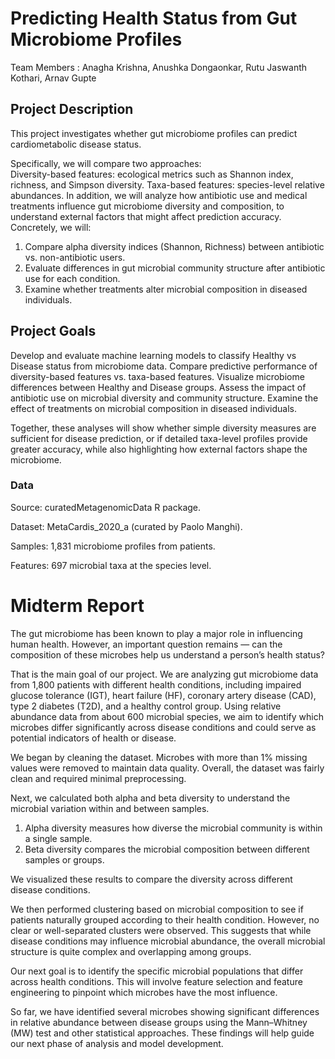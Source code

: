 # Predicting Health Status from Gut Microbiome Profiles

Team Members : Anagha Krishna, Anushka Dongaonkar, Rutu Jaswanth Kothari, Arnav Gupte

## Project Description

This project investigates whether gut microbiome profiles can predict cardiometabolic disease status.

Specifically, we will compare two approaches:  
Diversity-based features: ecological metrics such as Shannon index, richness, and Simpson diversity.
Taxa-based features: species-level relative abundances.
In addition, we will analyze how antibiotic use and medical treatments influence gut microbiome diversity and composition, to understand external factors that might affect prediction accuracy. Concretely, we will:
1. Compare alpha diversity indices (Shannon, Richness) between antibiotic vs. non-antibiotic users.
2. Evaluate differences in gut microbial community structure after antibiotic use for each condition.
3. Examine whether treatments alter microbial composition in diseased individuals.

## Project Goals

Develop and evaluate machine learning models to classify Healthy vs Disease status from microbiome data.
Compare predictive performance of diversity-based features vs. taxa-based features.
Visualize microbiome differences between Healthy and Disease groups.
Assess the impact of antibiotic use on microbial diversity and community structure.
Examine the effect of treatments on microbial composition in diseased individuals.

Together, these analyses will show whether simple diversity measures are sufficient for disease prediction, or if detailed taxa-level profiles provide greater accuracy, while also highlighting how external factors shape the microbiome.

### Data

Source: curatedMetagenomicData R package.

Dataset: MetaCardis_2020_a (curated by Paolo Manghi).

Samples: 1,831 microbiome profiles from patients.

Features: 697 microbial taxa at the species level.

# Midterm Report
The gut microbiome has been known to play a major role in influencing human health. However, an important question remains — can the composition of these microbes help us understand a person’s health status?  

That is the main goal of our project. We are analyzing gut microbiome data from 1,800 patients with different health conditions, including impaired glucose tolerance (IGT), heart failure (HF), coronary artery disease (CAD), type 2 diabetes (T2D), and a healthy control group. Using relative abundance data from about 600 microbial species, we aim to identify which microbes differ significantly across disease conditions and could serve as potential indicators of health or disease.  

We began by cleaning the dataset. Microbes with more than 1% missing values were removed to maintain data quality. Overall, the dataset was fairly clean and required minimal preprocessing.  

Next, we calculated both alpha and beta diversity to understand the microbial variation within and between samples.   
1. Alpha diversity measures how diverse the microbial community is within a single sample.
2. Beta diversity compares the microbial composition between different samples or groups.

We visualized these results to compare the diversity across different disease conditions. 

We then performed clustering based on microbial composition to see if patients naturally grouped according to their health condition. However, no clear or well-separated clusters were observed. This suggests that while disease conditions may influence microbial abundance, the overall microbial structure is quite complex and overlapping among groups.   

Our next goal is to identify the specific microbial populations that differ across health conditions. This will involve feature selection and feature engineering to pinpoint which microbes have the most influence.  

So far, we have identified several microbes showing significant differences in relative abundance between disease groups using the Mann–Whitney (MW) test and other statistical approaches. These findings will help guide our next phase of analysis and model development.  



